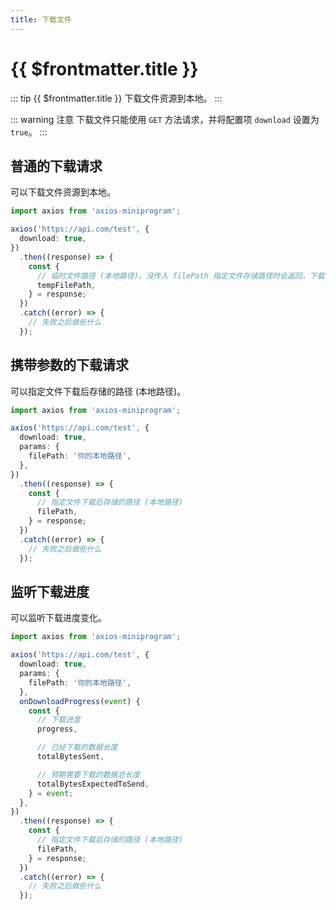 ```yaml
---
title: 下载文件
---
```


# {{ $frontmatter.title }}

::: tip {{ $frontmatter.title }}
下载文件资源到本地。
:::

::: warning 注意
下载文件只能使用 `GET` 方法请求，并将配置项 `download` 设置为 `true`。
:::

## 普通的下载请求

可以下载文件资源到本地。

```ts
import axios from 'axios-miniprogram';

axios('https://api.com/test', {
  download: true,
})
  .then((response) => {
    const {
      // 临时文件路径 (本地路径)。没传入 filePath 指定文件存储路径时会返回，下载后的文件会存储到一个临时文件
      tempFilePath,
    } = response;
  })
  .catch((error) => {
    // 失败之后做些什么
  });
```

## 携带参数的下载请求

可以指定文件下载后存储的路径 (本地路径)。

```ts
import axios from 'axios-miniprogram';

axios('https://api.com/test', {
  download: true,
  params: {
    filePath: '你的本地路径',
  },
})
  .then((response) => {
    const {
      // 指定文件下载后存储的路径 (本地路径)
      filePath,
    } = response;
  })
  .catch((error) => {
    // 失败之后做些什么
  });
```

## 监听下载进度

可以监听下载进度变化。

```ts
import axios from 'axios-miniprogram';

axios('https://api.com/test', {
  download: true,
  params: {
    filePath: '你的本地路径',
  },
  onDownloadProgress(event) {
    const {
      // 下载进度
      progress,

      // 已经下载的数据长度
      totalBytesSent,

      // 预期需要下载的数据总长度
      totalBytesExpectedToSend,
    } = event;
  },
})
  .then((response) => {
    const {
      // 指定文件下载后存储的路径 (本地路径)
      filePath,
    } = response;
  })
  .catch((error) => {
    // 失败之后做些什么
  });
```
